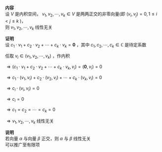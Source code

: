 **内容**  
设 $V$ 是内积空间， $v_1,v_2,\cdots,v_k\in V$ 是两两正交的非零向量(即 $(v_i,v_j)=0,1\le i<j\le k$ )，  
则 $v_1,v_2,\cdots,v_k$ 线性无关  
  
**证明**  
设 $c_1\cdot v_1+c_2\cdot v_2+\cdots+c_k\cdot v_k=\mathbf0$ ，其中 $c_1,c_2,\cdots,c_k\in\mathbb{C}$ 是待定系数  
  
任取 $v_i\in(v_1,v_2,\cdots,v_k)$ ，作内积  
  
 $\Rightarrow(c_1\cdot v_1+c_2\cdot v_2+\cdots+c_k\cdot v_k,v_i)=(\mathbf0,v_i)=0$  
  
 $\Rightarrow c_1\cdot(v_1,v_i)+c_2\cdot(v_2,v_i)+\cdots+c_k\cdot(v_k,v_i)=0$  
  
 $\Rightarrow c_i\cdot(v_i,v_i)=0$  
  
 $\Rightarrow c_i=0$  
  
 $\Rightarrow c_1=c_2=\cdots=c_k=0$  
  
 $\Rightarrow v_1,v_2,\cdots,v_k$ 线性无关  
  
**说明**  
若向量 $\alpha$ 与向量 $\beta$ 正交，则 $\alpha$ 与 $\beta$ 线性无关  
可以推广至有限项  

